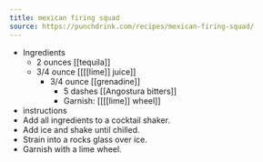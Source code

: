 ```yaml
---
title: mexican firing squad
source: https://punchdrink.com/recipes/mexican-firing-squad/
---
```


- Ingredients
	- 2 ounces [[tequila]]
	- 3/4 ounce [[[[lime]] juice]]
		- 3/4 ounce [[grenadine]]
			- 5 dashes [[Angostura bitters]]
			- Garnish: [[[[lime]] wheel]]
- instructions
- Add all ingredients to a cocktail shaker.
- Add ice and shake until chilled.
- Strain into a rocks glass over ice.
- Garnish with a lime wheel.